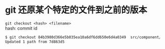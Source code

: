 # git 还原某个特定的文件到之前的版本

`git checkout <hash> <filename>`  
hash: commit id

```sh
$ git checkout 84b3980d366e5b035ea10a6df6dd650e6d4a0349  src/component/layout/side-bar.vue
Updated 1 path from 7d863d5
```
